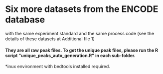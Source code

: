 # Six more datasets from the ENCODE database 
with the same experiment standard and the same process code (see the details of these datasets at Additional file 1)

#### They are all raw peak files. To get the unique peak files, please run the R script "unique_peaks_auto_generation.R" in each sub-folder.

*inux environment with bedtools installed required.
